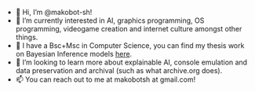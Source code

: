 - 👋 Hi, I’m @makobot-sh!
- 👀 I’m currently interested in AI, graphics programming, OS programming, videogame creation and internet culture amongst other things.
- 🌱 I have a Bsc+Msc in Computer Science, you can find my thesis work on Bayesian Inference models [here](https://github.com/makobot-sh/matchbox.py).
- 💞️ I’m looking to learn more about explainable AI, console emulation and data preservation and archival (such as what archive.org does).
- 📫 You can reach out to me at makobotsh at gmail.com!

<!---
makobot-sh/makobot-sh is a ✨ special ✨ repository because its `README.md` (this file) appears on your GitHub profile.
You can click the Preview link to take a look at your changes.
--->
